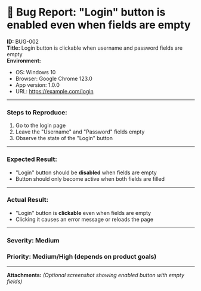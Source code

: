 # 🐞 Bug Report: "Login" button is enabled even when fields are empty

**ID:** BUG-002  
**Title:** Login button is clickable when username and password fields are empty  
**Environment:**  
- OS: Windows 10  
- Browser: Google Chrome 123.0  
- App version: 1.0.0  
- URL: https://example.com/login

---

### Steps to Reproduce:
1. Go to the login page  
2. Leave the "Username" and "Password" fields empty  
3. Observe the state of the "Login" button

---

### Expected Result:
- "Login" button should be **disabled** when fields are empty  
- Button should only become active when both fields are filled

---

### Actual Result:
- "Login" button is **clickable** even when fields are empty  
- Clicking it causes an error message or reloads the page

---

### Severity: Medium  
### Priority: Medium/High (depends on product goals)

---

**Attachments:** *(Optional screenshot showing enabled button with empty fields)*
